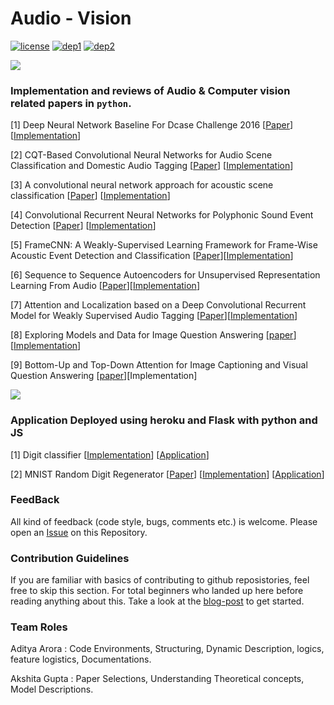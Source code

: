 # Audio - Vision
[![license](https://img.shields.io/badge/License-MIT-brightgreen.svg)](https://github.com/channelCS/Summaries/blob/master/LICENSE) [![dep1](https://img.shields.io/badge/Theano-0.9+-blue.svg)](http://deeplearning.net/software/theano/) [![dep2](https://img.shields.io/badge/Keras-2.1+-blue.svg)](https://keras.io/) 

<img src="https://placeholdit.co//i/130x30?&bg=4286f4&fc=ffffff&text=Implementations"> 

### Implementation and reviews of Audio & Computer vision related papers in `python`.

[1] Deep Neural Network Baseline For Dcase Challenge 2016 [[Paper](http://www.cs.tut.fi/sgn/arg/dcase2016/documents/challenge_technical_reports/DCASE2016_Kong_3008.pdf)] [[Implementation](https://github.com/channelCS/Summaries/tree/master/DNN)] 

[2] CQT-Based Convolutional Neural Networks for Audio Scene Classification and Domestic Audio Tagging [[Paper](http://www.cs.tut.fi/sgn/arg/dcase2016/documents/challenge_technical_reports/DCASE2016_Lidy_4007.pdf)] [[Implementation](https://github.com/akshitac8/Summaries/tree/master/Parallel_CNN)]

[3] A convolutional neural network approach for acoustic scene classification [[Paper](https://ieeexplore.ieee.org/stamp/stamp.jsp?tp=&arnumber=7966035)] [[Implementation](https://github.com/akshitac8/Summaries/tree/master/Deep_CNN)] 

[4] Convolutional Recurrent Neural Networks for Polyphonic Sound Event Detection [[Paper](https://arxiv.org/pdf/1702.06286.pdf)] [[Implementation](https://github.com/akshitac8/Summaries/tree/master/CRNN)] 

[5] FrameCNN: A Weakly-Supervised Learning Framework for Frame-Wise Acoustic Event Detection and Classification [[Paper](https://www.cs.tut.fi/sgn/arg/dcase2017/documents/challenge_technical_reports/DCASE2017_Chou_102.pdf)][[Implementation](https://github.com/akshitac8/Summaries/tree/master/Frame_CNN)]

[6] Sequence to Sequence Autoencoders for Unsupervised Representation Learning From Audio [[Paper](https://www.cs.tut.fi/sgn/arg/dcase2017/documents/workshop_papers/DCASE2017Workshop_Amiriparian_172.pdf)][[Implementation](https://github.com/akshitac8/Summaries/tree/master/seq2seq_RNN)]

[7] Attention and Localization based on a Deep Convolutional Recurrent Model for Weakly Supervised Audio Tagging [[Paper](https://arxiv.org/pdf/1703.06052.pdf)][[Implementation](https://github.com/akshitac8/Summaries/tree/master/Attention_CGRNN)] 

[8] Exploring Models and Data for Image Question Answering [[paper](https://arxiv.org/pdf/1505.02074.pdf)][[Implementation](https://github.com/akshitac8/Summaries/tree/master/VIS-LSTM)]

[9] Bottom-Up and Top-Down Attention for Image Captioning and Visual Question Answering [[paper](https://arxiv.org/pdf/1707.07998.pdf)][Implementation]

<img src="https://placeholdit.co//i/130x30?&bg=61e83c&fc=ffffff&text=Applications">

### Application Deployed using heroku and Flask with python and JS

[1] Digit classifier [[Implementation](https://github.com/channelCS/mnist-cnn)] [[Application](https://github.com/channelCS/digit-identify)] 

[2] MNIST Random Digit Regenerator [[Paper](https://arxiv.org/pdf/1504.07225.pdf)] [[Implementation](https://github.com/GauravBh1010tt/DeepLearn/tree/master/CorrNet)] [[Application](https://github.com/channelCS/image-generate)]

### FeedBack

All kind of feedback (code style, bugs, comments etc.) is welcome. Please open an [Issue](https://github.com/channelCS/Summaries/issues) on this Repository.

### Contribution Guidelines

If you are familiar with basics of contributing to github reposistories, feel free to skip this section. For total beginners who landed up here before reading anything about this. Take a look at the [blog-post](https://channelcs.github.io/best-practices-in-a-collaborative-environment.html) to get started.

### Team Roles

Aditya Arora  : Code Environments, Structuring, Dynamic Description, logics, feature logistics, Documentations.

Akshita Gupta : Paper Selections, Understanding Theoretical concepts, Model Descriptions.
